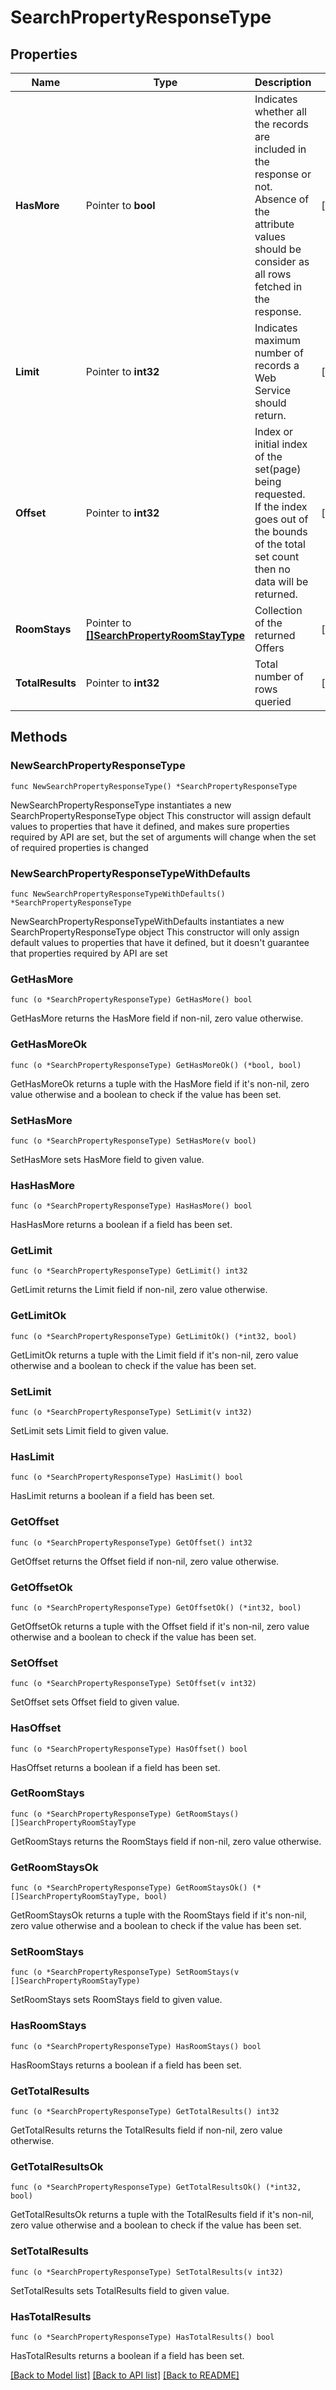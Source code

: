 # SearchPropertyResponseType

## Properties

Name | Type | Description | Notes
------------ | ------------- | ------------- | -------------
**HasMore** | Pointer to **bool** | Indicates whether all the records are included in the response or not. Absence of the attribute values should be consider as all rows fetched in the response. | [optional] 
**Limit** | Pointer to **int32** | Indicates maximum number of records a Web Service should return. | [optional] 
**Offset** | Pointer to **int32** | Index or initial index of the set(page) being requested. If the index goes out of the bounds of the total set count then no data will be returned. | [optional] 
**RoomStays** | Pointer to [**[]SearchPropertyRoomStayType**](SearchPropertyRoomStayType.md) | Collection of the returned Offers | [optional] 
**TotalResults** | Pointer to **int32** | Total number of rows queried | [optional] 

## Methods

### NewSearchPropertyResponseType

`func NewSearchPropertyResponseType() *SearchPropertyResponseType`

NewSearchPropertyResponseType instantiates a new SearchPropertyResponseType object
This constructor will assign default values to properties that have it defined,
and makes sure properties required by API are set, but the set of arguments
will change when the set of required properties is changed

### NewSearchPropertyResponseTypeWithDefaults

`func NewSearchPropertyResponseTypeWithDefaults() *SearchPropertyResponseType`

NewSearchPropertyResponseTypeWithDefaults instantiates a new SearchPropertyResponseType object
This constructor will only assign default values to properties that have it defined,
but it doesn't guarantee that properties required by API are set

### GetHasMore

`func (o *SearchPropertyResponseType) GetHasMore() bool`

GetHasMore returns the HasMore field if non-nil, zero value otherwise.

### GetHasMoreOk

`func (o *SearchPropertyResponseType) GetHasMoreOk() (*bool, bool)`

GetHasMoreOk returns a tuple with the HasMore field if it's non-nil, zero value otherwise
and a boolean to check if the value has been set.

### SetHasMore

`func (o *SearchPropertyResponseType) SetHasMore(v bool)`

SetHasMore sets HasMore field to given value.

### HasHasMore

`func (o *SearchPropertyResponseType) HasHasMore() bool`

HasHasMore returns a boolean if a field has been set.

### GetLimit

`func (o *SearchPropertyResponseType) GetLimit() int32`

GetLimit returns the Limit field if non-nil, zero value otherwise.

### GetLimitOk

`func (o *SearchPropertyResponseType) GetLimitOk() (*int32, bool)`

GetLimitOk returns a tuple with the Limit field if it's non-nil, zero value otherwise
and a boolean to check if the value has been set.

### SetLimit

`func (o *SearchPropertyResponseType) SetLimit(v int32)`

SetLimit sets Limit field to given value.

### HasLimit

`func (o *SearchPropertyResponseType) HasLimit() bool`

HasLimit returns a boolean if a field has been set.

### GetOffset

`func (o *SearchPropertyResponseType) GetOffset() int32`

GetOffset returns the Offset field if non-nil, zero value otherwise.

### GetOffsetOk

`func (o *SearchPropertyResponseType) GetOffsetOk() (*int32, bool)`

GetOffsetOk returns a tuple with the Offset field if it's non-nil, zero value otherwise
and a boolean to check if the value has been set.

### SetOffset

`func (o *SearchPropertyResponseType) SetOffset(v int32)`

SetOffset sets Offset field to given value.

### HasOffset

`func (o *SearchPropertyResponseType) HasOffset() bool`

HasOffset returns a boolean if a field has been set.

### GetRoomStays

`func (o *SearchPropertyResponseType) GetRoomStays() []SearchPropertyRoomStayType`

GetRoomStays returns the RoomStays field if non-nil, zero value otherwise.

### GetRoomStaysOk

`func (o *SearchPropertyResponseType) GetRoomStaysOk() (*[]SearchPropertyRoomStayType, bool)`

GetRoomStaysOk returns a tuple with the RoomStays field if it's non-nil, zero value otherwise
and a boolean to check if the value has been set.

### SetRoomStays

`func (o *SearchPropertyResponseType) SetRoomStays(v []SearchPropertyRoomStayType)`

SetRoomStays sets RoomStays field to given value.

### HasRoomStays

`func (o *SearchPropertyResponseType) HasRoomStays() bool`

HasRoomStays returns a boolean if a field has been set.

### GetTotalResults

`func (o *SearchPropertyResponseType) GetTotalResults() int32`

GetTotalResults returns the TotalResults field if non-nil, zero value otherwise.

### GetTotalResultsOk

`func (o *SearchPropertyResponseType) GetTotalResultsOk() (*int32, bool)`

GetTotalResultsOk returns a tuple with the TotalResults field if it's non-nil, zero value otherwise
and a boolean to check if the value has been set.

### SetTotalResults

`func (o *SearchPropertyResponseType) SetTotalResults(v int32)`

SetTotalResults sets TotalResults field to given value.

### HasTotalResults

`func (o *SearchPropertyResponseType) HasTotalResults() bool`

HasTotalResults returns a boolean if a field has been set.


[[Back to Model list]](../README.md#documentation-for-models) [[Back to API list]](../README.md#documentation-for-api-endpoints) [[Back to README]](../README.md)



